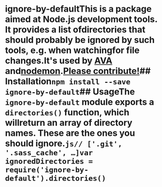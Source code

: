 # ignore-by-defaultThis is a package aimed at Node.js development tools. It provides a list ofdirectories that should probably be ignored by such tools, e.g. when watchingfor file changes.It's used by [AVA](https://www.npmjs.com/package/ava) and[nodemon](https://www.npmjs.com/package/nodemon).[Please contribute!](./CONTRIBUTING.md)## Installation```npm install --save ignore-by-default```## UsageThe `ignore-by-default` module exports a `directories()` function, which willreturn an array of directory names. These are the ones you should ignore.```js// ['.git', '.sass_cache', …]var ignoredDirectories = require('ignore-by-default').directories()```
